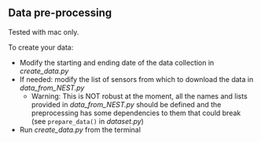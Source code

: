 ## Data pre-processing

Tested with mac only.

To create your data:
* Modify the starting and ending date of the data collection in *create_data.py*
* If needed: modify the list of sensors from which to download the data in *data_from_NEST.py*
  * Warning: This is NOT robust at the moment, all the names and lists provided in *data_from_NEST.py* should be defined and the preprocessing has some dependencies to them that could break (see `prepare_data()` in *dataset.py*)
* Run *create_data.py* from the terminal
